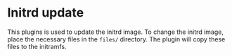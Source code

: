 # Initrd update

This plugins is used to update the initrd image. To change the initrd image, place the necessary files in the `files/` directory. The plugin will copy these files to the initramfs.